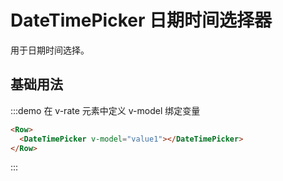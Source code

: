 # DateTimePicker 日期时间选择器

用于日期时间选择。

## 基础用法

:::demo 在 v-rate 元素中定义 v-model 绑定变量

```html
<Row>
  <DateTimePicker v-model="value1"></DateTimePicker>
</Row>
```
:::

<script>
  import Row from '@/components/row';
  import DateTimePicker from '@/components/date-time-picker';

  export default {
    components: {
      Row,
      DateTimePicker,
    },
    data() {
      return {
        value1: 1,
        value2: 2,
      };
    },
    methods: {
    },
  };
</script>